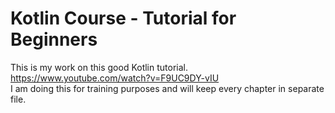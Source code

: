 # Kotlin Course - Tutorial for Beginners

This is my work on this good Kotlin tutorial. 
https://www.youtube.com/watch?v=F9UC9DY-vIU  
I am doing this for training purposes and 
will keep every chapter in separate file. 
